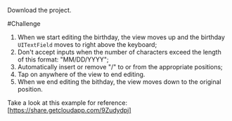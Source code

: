 Download the project.

#Challenge
1. When we start editing the birthday, the view moves up and the birthday `UITextField` moves to right above the keyboard;
2. Don't accept inputs when the number of characters exceed the length of this format: "MM/DD/YYYY";
3. Automatically insert or remove "/" to or from the appropriate positions;
4. Tap on anywhere of the view to end editing.
5. When we end editing the bithday, the view moves down to the original position.

Take a look at this example for reference: [https://share.getcloudapp.com/9Zudydpj]
